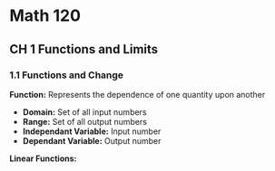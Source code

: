 # Math 120

## CH 1 Functions and Limits

### 1.1 Functions and Change

**Function:** Represents the dependence of one quantity upon another
* **Domain:** Set of all input numbers 
* **Range:** Set of all output numbers
* **Independant Variable:** Input number
* **Dependant Variable:** Output number

**Linear Functions:** 